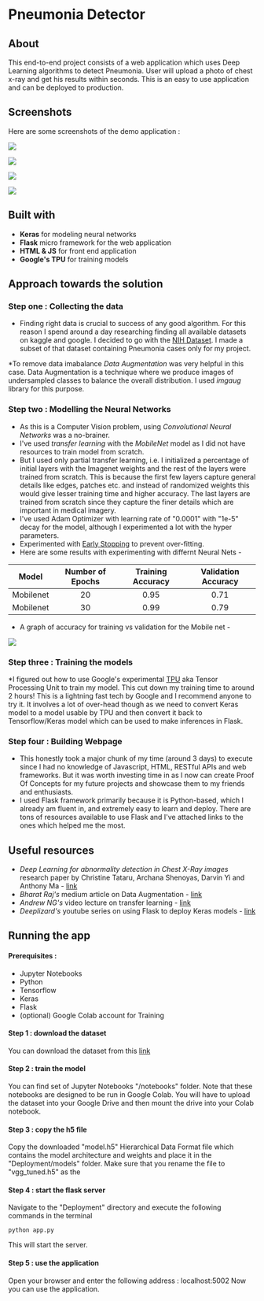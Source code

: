 # Pneumonia Detector

## About

This end-to-end project consists of a web application which uses Deep Learning algorithms to detect Pneumonia. User will upload a photo of chest x-ray and get his results within seconds. This is an easy to use application and can be deployed to production.


## Screenshots

Here are some screenshots of the demo application :

![](images/i.png)

![](images/i2.png)

![](images/i3.png)

![](images/i4.png)

## Built with

* **Keras** for modeling neural networks
* **Flask** micro framework for the web application
* **HTML & JS** for front end application
* **Google's TPU** for training models

## Approach towards the solution

### Step one : Collecting the data

* Finding right data is crucial to success of any good algorithm. For this reason I spend around a day researching finding all available datasets on kaggle and google. I decided to go with the [NIH Dataset](https://www.kaggle.com/nih-chest-xrays). I made a subset of that dataset containing Pneumonia cases only for my project.

*To remove data imabalance *Data Augmentation* was very helpful in this case. Data Augmentation is a technique where we produce images of undersampled classes to balance the overall distribution. I used *imgaug* library for this purpose.


### Step two : Modelling the Neural Networks

* As this is a Computer Vision problem, using *Convolutional Neural Networks* was a no-brainer.
* I've used *transfer learning* with the *MobileNet* model as I did not have resources to train model from scratch.
* But I used only partial transfer learning, i.e. I initialized a percentage of initial layers with the Imagenet weights and the rest of the layers were trained from scratch. This is because the first few layers capture general details like edges, patches etc. and instead of randomized weights this would give lesser training time and higher accuracy. The last layers are trained from scratch since they capture the finer details which are important in medical imagery.
* I've used Adam Optimizer with learning rate of "0.0001" with "1e-5" decay for the model, although I experimented a lot with the hyper parameters.
* Experimented with [Early Stopping](https://en.wikipedia.org/wiki/Early_stopping) to prevent over-fitting.
* Here are some results with experimenting with differnt Neural Nets -

| Model | Number of Epochs | Training Accuracy | Validation Accuracy |
| :---: | :---: | :---: | :---: |
| Mobilenet | 20 | 0.95 | 0.71 |
| Mobilenet | 30 | 0.99 | 0.79 |


* A graph of accuracy for training vs validation for the Mobile net -

![](images/training_and_validation_accuracy.png)

### Step three : Training the models

*I figured out how to use Google's experimental [TPU](https://cloud.google.com/tpu/) aka Tensor Processing Unit to train my model. This cut down my training time to around 2 hours! This is a lightning fast tech by Google and I recommend anyone to try it. It involves a lot of over-head though as we need to convert Keras model to a model usable by TPU and then convert it back to Tensorflow/Keras model which can be used to make inferences in Flask.

### Step four : Building Webpage

* This honestly took a major chunk of my time (around 3 days) to execute since I had no knowledge of Javascript, HTML, RESTful APIs and web frameworks. But it was worth investing time in as I now can create Proof Of Concepts for my future projects and showcase them to my friends and enthusiasts.
* I used Flask framework primarily because it is Python-based, which I already am fluent in, and extremely easy to learn and deploy. There are tons of resources available to use Flask and I've attached links to the ones which helped me the most.


## Useful resources

* *Deep Learning for abnormality detection in Chest X-Ray images* research paper by Christine Tataru, Archana Shenoyas, Darvin Yi and Anthony Ma - [link](http://cs231n.stanford.edu/reports/2017/pdfs/527.pdf)
* *Bharat Raj's* medium article on Data Augmentation - [link](https://medium.com/nanonets/how-to-use-deep-learning-when-you-have-limited-data-part-2-data-augmentation-c26971dc8ced)
* *Andrew NG's* video lecture on transfer learning - [link](https://www.youtube.com/watch?v=yofjFQddwHE)
* *Deeplizard's* youtube series on using Flask to deploy Keras models - [link](https://www.youtube.com/watch?v=SI1hVGvbbZ4)

## Running the app

#### Prerequisites :
* Jupyter Notebooks
* Python
* Tensorflow
* Keras
* Flask
* (optional) Google Colab account for Training

#### Step 1 : download the dataset
You can download the dataset from this [link](https://www.kaggle.com/paultimothymooney/chest-xray-pneumonia)

#### Step 2 : train the model
You can find set of Jupyter Notebooks "/notebooks" folder. Note that these notebooks are designed to be run in Google Colab. You will have to upload the dataset into your Google Drive and then mount the drive into your Colab notebook.

#### Step 3 : copy the h5 file
Copy the downloaded "model.h5" Hierarchical Data Format file which contains the model architecture and weights and place it in the "Deployment/models" folder. Make sure that you rename the file to "vgg_tuned.h5" as the 

#### Step 4 : start the flask server
Navigate to the "Deployment" directory and execute the following commands in the terminal
```
python app.py
```
This will start the server.

#### Step 5 : use the application
Open your browser and enter the following address : localhost:5002
Now you can use the application.
